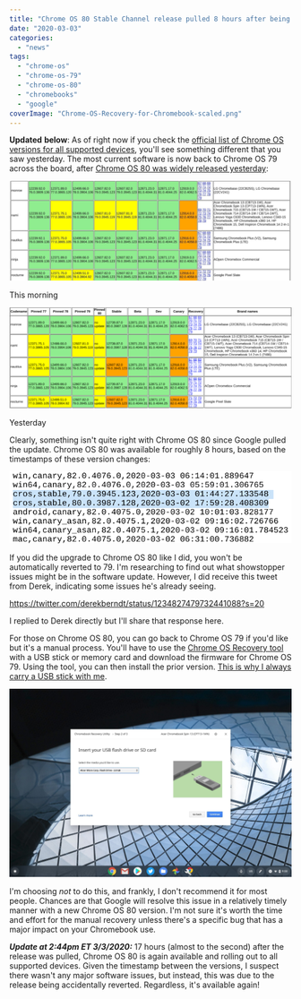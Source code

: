 ```yaml
---
title: "Chrome OS 80 Stable Channel release pulled 8 hours after being deployed (Update: It's available)"
date: "2020-03-03"
categories: 
  - "news"
tags: 
  - "chrome-os"
  - "chrome-os-79"
  - "chrome-os-80"
  - "chromebooks"
  - "google"
coverImage: "Chrome-OS-Recovery-for-Chromebook-scaled.png"
---
```


**Updated** **below**: As of right now if you check the [official list of Chrome OS versions for all supported devices](https://cros-updates-serving.appspot.com/), you'll see something different that you saw yesterday. The most current software is now back to Chrome OS 79 across the board, after [Chrome OS 80 was widely released yesterday](https://www.aboutchromebooks.com/news/chrome-os-80-stable-channel-arrives-heres-what-you-need-to-know/):

![](images/Chrome-OS-80-back-to-79-1024x360.png)

This morning

![](images/Chrome-OS-80-stable-channel-update-1024x367.png)

Yesterday

Clearly, something isn't quite right with Chrome OS 80 since Google pulled the update. Chrome OS 80 was available for roughly 8 hours, based on the timestamps of these version changes:

![](images/Timestamps-of-Chrome-OS-79-and-80.png)

If you did the upgrade to Chrome OS 80 like I did, you won't be automatically reverted to 79. I'm researching to find out what showstopper issues might be in the software update. However, I did receive this tweet from Derek, indicating some issues he's already seeing.

https://twitter.com/derekberndt/status/1234827479732441088?s=20

I replied to Derek directly but I'll share that response here.

For those on Chrome OS 80, you can go back to Chrome OS 79 if you'd like but it's a manual process. You'll have to use the [Chrome OS Recovery tool](https://chrome.google.com/webstore/detail/chromebook-recovery-utili/jndclpdbaamdhonoechobihbbiimdgai/RK%3D2/RS%3DUI2uA8SxDAwF_T9oPb4YviZFT3Y-) with a USB stick or memory card and download the firmware for Chrome OS 79. Using the tool, you can then install the prior version. [This is why I always carry a USB stick with me](https://www.aboutchromebooks.com/news/why-every-chromebook-owner-should-carry-a-usb-key-or-sd-card-with-them/).

![](images/Chrome-OS-Recovery-for-Chromebook-1024x683.png)

I'm choosing _not_ to do this, and frankly, I don't recommend it for most people. Chances are that Google will resolve this issue in a relatively timely manner with a new Chrome OS 80 version. I'm not sure it's worth the time and effort for the manual recovery unless there's a specific bug that has a major impact on your Chromebook use.

_**Update at 2:44pm ET 3/3/2020:**_ 17 hours (almost to the second) after the release was pulled, Chrome OS 80 is again available and rolling out to all supported devices. Given the timestamp between the versions, I suspect there wasn't any major software issues, but instead, this was due to the release being accidentally reverted. Regardless, it's available again!

